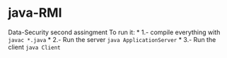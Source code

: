 # java-RMI

Data-Security second assingment
To run it:
    * 1.- compile everything with `javac *.java`
    * 2.- Run the server `java ApplicationServer`
    * 3.- Run the client `java Client`
